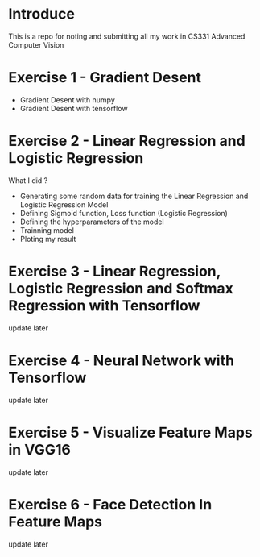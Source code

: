 # Introduce

This is a repo for noting and submitting all my work in CS331 Advanced Computer Vision

# Exercise 1 - Gradient Desent

- Gradient Desent with numpy
- Gradient Desent with tensorflow

# Exercise 2 - Linear Regression and Logistic Regression

What I did ?
- Generating some random data for training the Linear Regression and Logistic Regression Model
- Defining Sigmoid function, Loss function (Logistic Regression)
- Defining the hyperparameters of the model
- Trainning model
- Ploting my result

# Exercise 3 - Linear Regression, Logistic Regression and Softmax Regression with Tensorflow
update later

# Exercise 4 - Neural Network with Tensorflow
update later

# Exercise 5 - Visualize Feature Maps in VGG16
update later

# Exercise 6 - Face Detection In Feature Maps
update later
